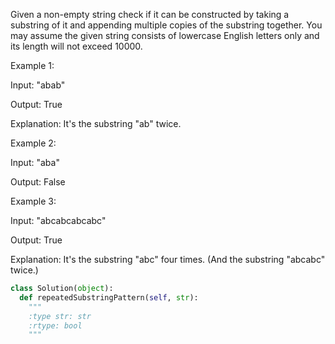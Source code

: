 Given a non-empty string check if it can be constructed by taking a substring of it and appending multiple copies of the substring together.  You may assume the given string consists of lowercase English letters only and its length  will not exceed 10000. 

Example 1:

Input: "abab"

Output: True

Explanation: It's the substring "ab" twice.



Example 2:

Input: "aba"

Output: False



Example 3:

Input: "abcabcabcabc"

Output: True

Explanation: It's the substring "abc" four times. (And the substring "abcabc" twice.)




```python
class Solution(object):
  def repeatedSubstringPattern(self, str):
    """
    :type str: str
    :rtype: bool
    """
```
